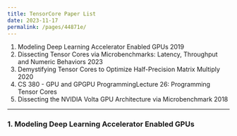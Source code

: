 ```yaml
---
title: TensorCore Paper List
date: 2023-11-17 
permalink: /pages/44871e/
---
```


1. Modeling Deep Learning Accelerator Enabled GPUs 2019
2. Dissecting Tensor Cores via Microbenchmarks: Latency, Throughput and Numeric Behaviors 2023
3. Demystifying Tensor Cores to Optimize Half-Precision Matrix Multiply 2020
4. CS 380 - GPU and GPGPU ProgrammingLecture 26: Programming Tensor Cores
5. Dissecting the NVIDIA Volta GPU Architecture via Microbenchmark 2018


---
### 1. Modeling Deep Learning Accelerator Enabled GPUs
